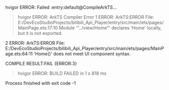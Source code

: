 hvigor ERROR: Failed :entry:default@CompileArkTS... 
> hvigor ERROR: ArkTS Compiler Error
1 ERROR: ArkTS:ERROR File: E:/DevEcoStudioProjects/bilibili_Api_Player/entry/src/main/ets/pages/MainPage.ets:17:10
 Module '"../view/Home"' declares 'Home' locally, but it is not exported.


2 ERROR: ArkTS:ERROR File: E:/DevEcoStudioProjects/bilibili_Api_Player/entry/src/main/ets/pages/MainPage.ets:64:11
 'Home()' does not meet UI component syntax.

COMPILE RESULT:FAIL {ERROR:3}
> hvigor ERROR: BUILD FAILED in 1 s 818 ms 

Process finished with exit code -1
